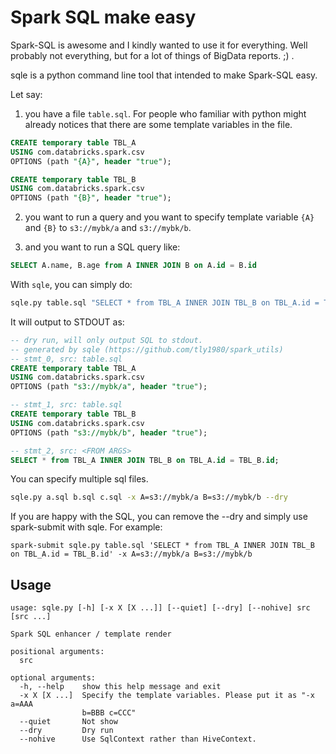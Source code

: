 Spark SQL make easy
===================

Spark-SQL is awesome and I kindly wanted to use it for everything. Well probably not everything, but for a lot of things of BigData reports. ;) .

sqle is a python command line tool that intended to make Spark-SQL easy.

Let say:

1) you have a file ```table.sql```. For people who familiar with python might already notices that there are some template variables in the file.

```SQL
CREATE temporary table TBL_A
USING com.databricks.spark.csv
OPTIONS (path "{A}", header "true");

CREATE temporary table TBL_B
USING com.databricks.spark.csv
OPTIONS (path "{B}", header "true");

```

2) you want to run a query and you want to specify template variable ```{A}``` and ```{B}``` to
```s3://mybk/a``` and ```s3://mybk/b```.

3) and you want to run a SQL query like:

```SQL
SELECT A.name, B.age from A INNER JOIN B on A.id = B.id
```

With ```sqle```, you can simply do:

```BASH
sqle.py table.sql "SELECT * from TBL_A INNER JOIN TBL_B on TBL_A.id = TBL_B.id" -x A=s3://mybk/a B=s3://mybk/b  --dry
```

It will output to STDOUT as:

```SQL
-- dry run, will only output SQL to stdout.
-- generated by sqle (https://github.com/tly1980/spark_utils)
-- stmt_0, src: table.sql
CREATE temporary table TBL_A
USING com.databricks.spark.csv
OPTIONS (path "s3://mybk/a", header "true");

-- stmt_1, src: table.sql
CREATE temporary table TBL_B
USING com.databricks.spark.csv
OPTIONS (path "s3://mybk/b", header "true");

-- stmt_2, src: <FROM ARGS>
SELECT * from TBL_A INNER JOIN TBL_B on TBL_A.id = TBL_B.id;
```

You can specify multiple sql files.
```BASH
sqle.py a.sql b.sql c.sql -x A=s3://mybk/a B=s3://mybk/b --dry
```


If you are happy with the SQL, you can remove the --dry and simply use spark-submit with sqle.
For example:

```
spark-submit sqle.py table.sql 'SELECT * from TBL_A INNER JOIN TBL_B on TBL_A.id = TBL_B.id' -x A=s3://mybk/a B=s3://mybk/b
```


Usage
-----

```
usage: sqle.py [-h] [-x X [X ...]] [--quiet] [--dry] [--nohive] src [src ...]

Spark SQL enhancer / template render

positional arguments:
  src

optional arguments:
  -h, --help    show this help message and exit
  -x X [X ...]  Specify the template variables. Please put it as "-x a=AAA
                b=BBB c=CCC"
  --quiet       Not show
  --dry         Dry run
  --nohive      Use SqlContext rather than HiveContext.
```
